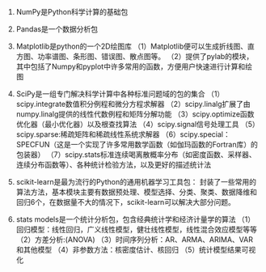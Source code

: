 1. NumPy是Python科学计算的基础包
2. Pandas是一个数据分析包
3. Matplotlib是python的一个2D绘图库
（1）Matplotlib便可以生成折线图、直方图、功率谱图、条形图、错误图、散点图等。
（2）提供了pylab的模块，其中包括了Numpy和pyplot中许多常用的函数，方便用户快速进行计算和绘图

4. SciPy是一组专门解决科学计算中各种标准问题域的包的集合
（1）scipy.integrate数值积分例程和微分方程求解器
（2）scipy.linalg扩展了由numpy.linalg提供的线性代数例程和矩阵分解功能
（3）scipy.optimize函数优化器（最小优化器）以及根查找算法
（4）scipy.signal信号处理工具
（5）scipy.sparse:稀疏矩阵和稀疏线性系统求解器
（6）scipy.special：SPECFUN（这是一个实现了许多常用数学函数（如伽玛函数的Fortran库）的包装器）
（7）scipy.stats标准连续喝离散概率分布（如密度函数、采样器、连续分布函数等）、各种统计检验方法，以及更好的描述统计法

5. scikit-learn是最为流行的Python的通用机器学习工具包：
封装了一些常用的算法方法，基本模块主要有数据预处理、模型选择、分类、聚类、数据降维和回归6个，在数据量不大的情况下，scikit-learn可以解决大部分问题。


6. stats models是一个统计分析包，包含经典统计学和经济计量学的算法
（1）回归模型：线性回归，广义线性模型，健壮线性模型，线性混合效应模型等等
（2）方差分析:(ANOVA)
（3）时间序列分析：AR、ARMA、ARIMA、VAR和其他模型
（4）非参数方法：核密度估计、核回归
（5）统计模型结果可视化
